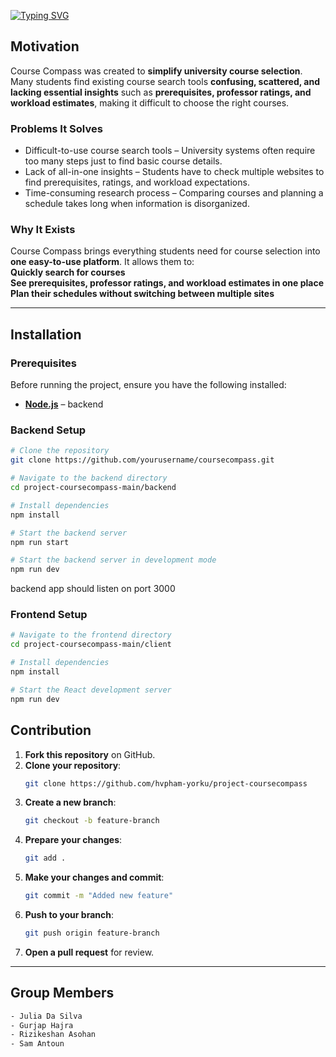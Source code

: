 [![Typing SVG](https://readme-typing-svg.demolab.com?font=Fira+Code&weight=600&size=25&pause=1000&color=F7F7F7&background=FFFFFF00&width=435&lines=%F0%9F%A7%AD+Course+Compass)](https://git.io/typing-svg)

## Motivation

Course Compass was created to **simplify university course selection**. Many students find existing course search tools **confusing, scattered, and lacking essential insights** such as **prerequisites, professor ratings, and workload estimates**, making it difficult to choose the right courses.

### Problems It Solves

- Difficult-to-use course search tools – University systems often require too many steps just to find basic course details.
- Lack of all-in-one insights – Students have to check multiple websites to find prerequisites, ratings, and workload expectations.
- Time-consuming research process – Comparing courses and planning a schedule takes long when information is disorganized.

### Why It Exists

Course Compass brings everything students need for course selection into **one easy-to-use platform**. It allows them to:  
**Quickly search for courses**  
**See prerequisites, professor ratings, and workload estimates in one place**  
**Plan their schedules without switching between multiple sites**

---

## Installation

### Prerequisites

Before running the project, ensure you have the following installed:

- **[Node.js](https://nodejs.org/)** – backend

### Backend Setup

```bash
# Clone the repository
git clone https://github.com/yourusername/coursecompass.git

# Navigate to the backend directory
cd project-coursecompass-main/backend

# Install dependencies
npm install

# Start the backend server
npm run start

# Start the backend server in development mode
npm run dev
```

backend app should listen on port 3000

### Frontend Setup

```bash
# Navigate to the frontend directory
cd project-coursecompass-main/client

# Install dependencies
npm install

# Start the React development server
npm run dev
```

## Contribution

1. **Fork this repository** on GitHub.
2. **Clone your repository**:
   ```bash
   git clone https://github.com/hvpham-yorku/project-coursecompass
   ```
3. **Create a new branch**:
   ```bash
   git checkout -b feature-branch
   ```
4. **Prepare your changes**:
   ```bash
   git add .
   ```
5. **Make your changes and commit**:
   ```bash
   git commit -m "Added new feature"
   ```
6. **Push to your branch**:
   ```bash
   git push origin feature-branch
   ```
7. **Open a pull request** for review.

---

## Group Members

```bash
- Julia Da Silva
- Gurjap Hajra
- Rizikeshan Asohan
- Sam Antoun
```
